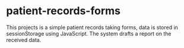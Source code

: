 # patient-records-forms

This projects is a simple patient records taking forms, data is stored in sessionStorage using JavaScript.
The system drafts a report on the received data.
